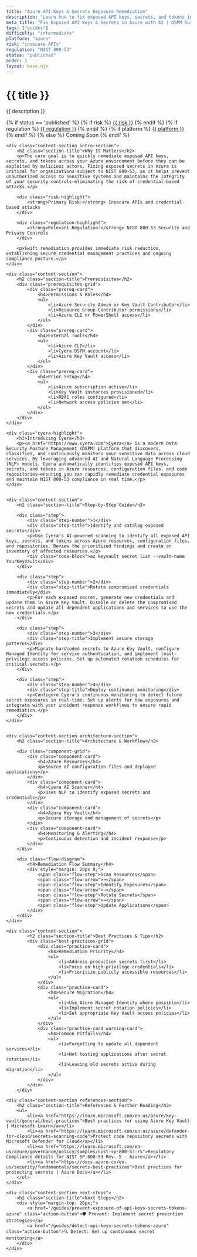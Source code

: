 ```yaml
---
title: "Azure API Keys & Secrets Exposure Remediation"
description: "Learn how to fix exposed API keys, secrets, and tokens in Azure environments. Follow step-by-step guidance for NIST 800-53 compliance."
meta_title: "Fix Exposed API Keys & Secrets in Azure with AI | DSPM Guide"
tags: ["guides"]
difficulty: "intermediate"
platform: "azure"
risk: "insecure APIs"
regulation: "NIST 800-53"
status: "published"
order: 1
layout: base.njk
---
```


<div class="container">
    <div class="header">
        <h1>{{ title }}</h1>
        <p>{{ description }}</p>
        <div class="guide-tags-container">
			<div class="guide-tags-wrapper">
		    {% if status == 'published' %}
		        {% if risk %}
		        <a href="/risk/{{ risk | downcase | replace: ' ', '-' }}/" class="guide-tag risk">{{ risk }}</a>
		        {% endif %}
		        {% if regulation %}
		        <a href="/regulation/{{ regulation | downcase | replace: ' ', '-' }}/" class="guide-tag regulation">{{ regulation }}</a>
		        {% endif %}
		        {% if platform %}
		        <a href="/platforms/{{ platform | downcase | replace: ' ', '-' }}/" class="guide-tag platform">{{ platform }}</a>
		        {% endif %}
		    {% else %}
		        <span class="guide-tag coming-soon">Coming Soon</span>
		    {% endif %}
		</div>
		</div>
    </div>

    <div class="content-section intro-section">
        <h2 class="section-title">Why It Matters</h2>
        <p>The core goal is to quickly remediate exposed API keys, secrets, and tokens across your Azure environment before they can be exploited by malicious actors. Fixing exposed secrets in Azure is critical for organizations subject to NIST 800-53, as it helps prevent unauthorized access to sensitive systems and maintains the integrity of your security controls—eliminating the risk of credential-based attacks.</p>
        
        <div class="risk-highlight">
            <strong>Primary Risk:</strong> Insecure APIs and credential-based attacks
        </div>
        
        <div class="regulation-highlight">
            <strong>Relevant Regulation:</strong> NIST 800-53 Security and Privacy Controls
        </div>
        
        <p>Swift remediation provides immediate risk reduction, establishing secure credential management practices and ongoing compliance posture.</p>
    </div>

    <div class="content-section">
        <h2 class="section-title">Prerequisites</h2>
        <div class="prerequisites-grid">
            <div class="prereq-card">
                <h4>Permissions & Roles</h4>
                <ul>
                    <li>Azure Security Admin or Key Vault Contributor</li>
                    <li>Resource Group Contributor permissions</li>
                    <li>Azure CLI or PowerShell access</li>
                </ul>
            </div>
            <div class="prereq-card">
                <h4>External Tools</h4>
                <ul>
                    <li>Azure CLI</li>
                    <li>Cyera DSPM account</li>
                    <li>Azure Key Vault access</li>
                </ul>
            </div>
            <div class="prereq-card">
                <h4>Prior Setup</h4>
                <ul>
                    <li>Azure subscription active</li>
                    <li>Key Vault instances provisioned</li>
                    <li>RBAC roles configured</li>
                    <li>Network access policies set</li>
                </ul>
            </div>
        </div>
    </div>
	
    <div class="cyera-highlight">
        <h3>Introducing Cyera</h3>
        <p><a href="https://www.cyera.com">Cyera</a> is a modern Data Security Posture Management (DSPM) platform that discovers, classifies, and continuously monitors your sensitive data across cloud services. By leveraging advanced AI and Natural Language Processing (NLP) models, Cyera automatically identifies exposed API keys, secrets, and tokens in Azure resources, configuration files, and code repositories—ensuring you can rapidly remediate credential exposures and maintain NIST 800-53 compliance in real time.</p>
    </div>
	

    <div class="content-section">
        <h2 class="section-title">Step-by-Step Guide</h2>
        
        <div class="step">
            <div class="step-number">1</div>
            <div class="step-title">Identify and catalog exposed secrets</div>
            <p>Use Cyera's AI-powered scanning to identify all exposed API keys, secrets, and tokens across Azure resources, configuration files, and repositories. Review the prioritized findings and create an inventory of affected resources.</p>
            <div class="code-block">az keyvault secret list --vault-name YourKeyVault</div>
        </div>

        <div class="step">
            <div class="step-number">2</div>
            <div class="step-title">Rotate compromised credentials immediately</div>
            <p>For each exposed secret, generate new credentials and update them in Azure Key Vault. Disable or delete the compromised secrets and update all dependent applications and services to use the new credentials.</p>
        </div>

        <div class="step">
            <div class="step-number">3</div>
            <div class="step-title">Implement secure storage patterns</div>
            <p>Migrate hardcoded secrets to Azure Key Vault, configure Managed Identity for service authentication, and implement least-privilege access policies. Set up automated rotation schedules for critical secrets.</p>
        </div>

        <div class="step">
            <div class="step-number">4</div>
            <div class="step-title">Deploy continuous monitoring</div>
            <p>Configure Cyera's continuous monitoring to detect future secret exposures in real-time. Set up alerts for new exposures and integrate with your incident response workflows to ensure rapid remediation.</p>
        </div>
    </div>


    <div class="content-section architecture-section">
        <h2 class="section-title">Architecture & Workflow</h2>
        
        <div class="component-grid">
            <div class="component-card">
                <h4>Azure Resources</h4>
                <p>Source of configuration files and deployed applications</p>
            </div>
            <div class="component-card">
                <h4>Cyera AI Scanner</h4>
                <p>Uses NLP to identify exposed secrets and credentials</p>
            </div>
            <div class="component-card">
                <h4>Azure Key Vault</h4>
                <p>Secure storage and management of secrets</p>
            </div>
            <div class="component-card">
                <h4>Monitoring & Alerting</h4>
                <p>Continuous detection and incident response</p>
            </div>
        </div>

        <div class="flow-diagram">
            <h4>Remediation Flow Summary</h4>
            <div style="margin: 20px 0;">
                <span class="flow-step">Scan Resources</span>
                <span class="flow-arrow">→</span>
                <span class="flow-step">Identify Exposures</span>
                <span class="flow-arrow">→</span>
                <span class="flow-step">Rotate Secrets</span>
                <span class="flow-arrow">→</span>
                <span class="flow-step">Update Applications</span>
            </div>
        </div>
    </div>

	<div class="content-section">
	        <h2 class="section-title">Best Practices & Tips</h2>
	        <div class="best-practices-grid">
	            <div class="practice-card">
	                <h4>Remediation Priority</h4>
	                <ul>
	                    <li>Address production secrets first</li>
	                    <li>Focus on high-privilege credentials</li>
	                    <li>Prioritize publicly accessible resources</li>
	                </ul>
	            </div>
	            <div class="practice-card">
	                <h4>Secure Migration</h4>
	                <ul>
	                    <li>Use Azure Managed Identity where possible</li>
	                    <li>Implement secret rotation policies</li>
	                    <li>Set appropriate Key Vault access policies</li>
	                </ul>
	            </div>
	            <div class="practice-card warning-card">
	                <h4>Common Pitfalls</h4>
	                <ul>
	                    <li>Forgetting to update all dependent services</li>
	                    <li>Not testing applications after secret rotation</li>
	                    <li>Leaving old secrets active during migration</li>
	                </ul>
	            </div>
	        </div>
	    </div>

    <div class="content-section references-section">
        <h2 class="section-title">References & Further Reading</h2>
        <ul>
            <li><a href="https://learn.microsoft.com/en-us/azure/key-vault/general/best-practices">Best practices for using Azure Key Vault | Microsoft Learn</a></li>
            <li><a href="https://learn.microsoft.com/en-us/azure/defender-for-cloud/secrets-scanning-code">Protect code repository secrets with Microsoft Defender for Cloud</a></li>
            <li><a href="https://learn.microsoft.com/en-us/azure/governance/policy/samples/nist-sp-800-53-r5">Regulatory Compliance details for NIST SP 800-53 Rev. 5 - Azure</a></li>
            <li><a href="https://docs.azure.cn/en-us/security/fundamentals/secrets-best-practices">Best practices for protecting secrets | Azure Docs</a></li>
        </ul>
    </div>

    <div class="content-section next-steps">
        <h2 class="section-title">Next Steps</h2>
        <div style="margin-top: 20px;">
            <a href="/guides/prevent-exposure-of-api-keys-secrets-tokens-azure" class="action-button">🛡️ Prevent: Implement secret prevention strategies</a>
            <a href="/guides/detect-api-keys-secrets-tokens-azure" class="action-button">🔍 Detect: Set up continuous secret monitoring</a>
        </div>
    </div>
</div>